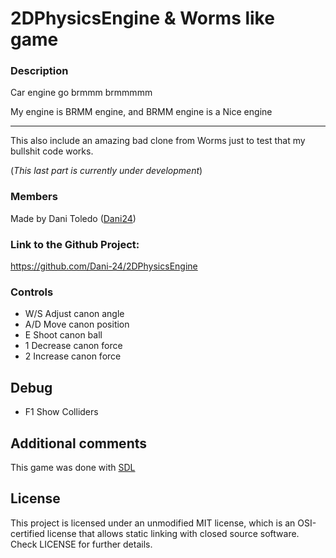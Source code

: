 # 2DPhysicsEngine & Worms like game

### Description

Car engine go brmmm brmmmmm

My engine is BRMM engine, and BRMM engine is a Nice engine

-----------------------

This also include an amazing bad clone from Worms just to test that my bullshit code works.

(*This last part is currently under development*)

### Members

Made by Dani Toledo ([Dani24](https://github.com/Dani-24))

### Link to the Github Project:

https://github.com/Dani-24/2DPhysicsEngine

### Controls

  - W/S Adjust canon angle
  - A/D Move canon position
  - E Shoot canon ball
  - 1 Decrease canon force
  - 2 Increase canon force

## Debug

  - F1 Show Colliders

## Additional comments
This game was done with [SDL](https://www.libsdl.org/index.php)
  
## License
This project is licensed under an unmodified MIT license, which is an OSI-certified license that allows static linking with closed source software. Check LICENSE for further details.
